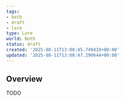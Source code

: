 ```yaml
---
tags:
- both
- draft
- lore
type: Lore
world: Both
status: draft
created: '2025-08-11T13:08:45.749419+00:00'
updated: '2025-08-11T13:08:47.290644+00:00'
---
```



## Overview

TODO
